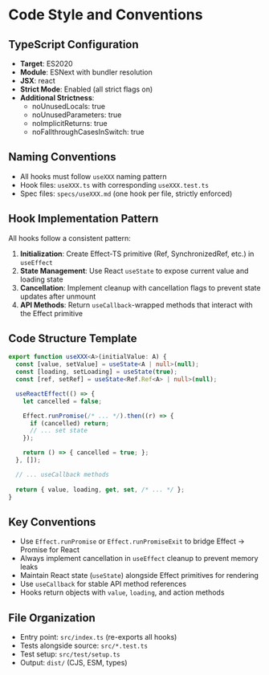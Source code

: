 # Code Style and Conventions

## TypeScript Configuration
- **Target**: ES2020
- **Module**: ESNext with bundler resolution
- **JSX**: react
- **Strict Mode**: Enabled (all strict flags on)
- **Additional Strictness**:
  - noUnusedLocals: true
  - noUnusedParameters: true
  - noImplicitReturns: true
  - noFallthroughCasesInSwitch: true

## Naming Conventions
- All hooks must follow `useXXX` naming pattern
- Hook files: `useXXX.ts` with corresponding `useXXX.test.ts`
- Spec files: `specs/useXXX.md` (one hook per file, strictly enforced)

## Hook Implementation Pattern
All hooks follow a consistent pattern:

1. **Initialization**: Create Effect-TS primitive (Ref, SynchronizedRef, etc.) in `useEffect`
2. **State Management**: Use React `useState` to expose current value and loading state
3. **Cancellation**: Implement cleanup with cancellation flags to prevent state updates after unmount
4. **API Methods**: Return `useCallback`-wrapped methods that interact with the Effect primitive

## Code Structure Template
```typescript
export function useXXX<A>(initialValue: A) {
  const [value, setValue] = useState<A | null>(null);
  const [loading, setLoading] = useState(true);
  const [ref, setRef] = useState<Ref.Ref<A> | null>(null);

  useReactEffect(() => {
    let cancelled = false;

    Effect.runPromise(/* ... */).then((r) => {
      if (cancelled) return;
      // ... set state
    });

    return () => { cancelled = true; };
  }, []);

  // ... useCallback methods
  
  return { value, loading, get, set, /* ... */ };
}
```

## Key Conventions
- Use `Effect.runPromise` or `Effect.runPromiseExit` to bridge Effect → Promise for React
- Always implement cancellation in `useEffect` cleanup to prevent memory leaks
- Maintain React state (`useState`) alongside Effect primitives for rendering
- Use `useCallback` for stable API method references
- Hooks return objects with `value`, `loading`, and action methods

## File Organization
- Entry point: `src/index.ts` (re-exports all hooks)
- Tests alongside source: `src/*.test.ts`
- Test setup: `src/test/setup.ts`
- Output: `dist/` (CJS, ESM, types)
